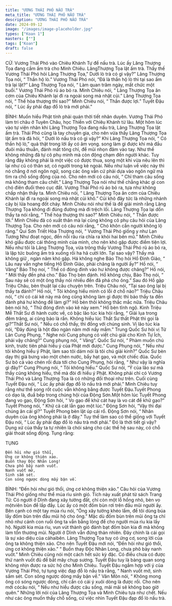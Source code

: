 ```yaml
---
title: "ƯƠNG THÁI PHÓ NẤU TRÀ"
meta_title: "ƯƠNG THÁI PHÓ NẤU TRÀ"
description: "ƯƠNG THÁI PHÓ NẤU TRÀ"
date: 2024-09-12
image: "/images/image-placeholder.jpg"
types: ["Koan 1"]
masters: [""]
tags: ["Koan"]
draft: false
---
```


CỬ: 
Vương Thái Phó vào Chiêu Khánh Tự để nấu trà. Lúc ấy Lăng Thượng Tọa đang cầm ấm trà cho Minh Chiêu. LãngThượng Tọa lật ấm trà. Thấy thế Vương Thái Phó hỏi Lãng Thượng Tọa,” Dưới lò trà có gì vậy?” Lãng Thượng Tọa nói, “ Thần hộ lò.” Vương Thái Phó nói, “Đã là thần hộ lò thì tại sao ấm trà lại lật?” Lãng Thượng Tọa nói, “ Làm quan trăm ngày, mất chức một buổi.” Vương Thái Phó rũ áo bỏ ra.
Minh Chiêu nói, “ Lãng Thượng Tọa ăn cơm của Chiêu Khánh lại đi ra ngoài song mà nhặt củi.” Lãng Thượng Tọa nói, “ Thế hòa thượng thì sao?” Minh Chiêu nói, “ Thần được lợi.”
Tuyết Đậu nói, “ Lúc ấy phải đạp đổ lò trà mới phải.”

BÌNH: 
Muốn hiểu Phật tính phải quán thời tiết nhân duyên. Vương Thái Phó làm tri châu ở Tuyên Châu, học Thiền với Chiêu Khánh từ lâu. Một hôm lúc vào tự viện nhân khi Lãng Thượng Tọa đang nấu trà, Lãng Thượng Tọa lật ấm trà. Thái Phó cũng là tay chuyên gia, cho nên vừa thấy Lãng Thượng Tọa lật ấm trà đã hỏi, “ Dưới lò nấu trà có gì vậy?” Khi Lãng Thượng Tọa nói, “ Có thần hộ lò,” quả thật trong lời ấy có âm vọng. song làm gì được khi mà đầu đuôi mâu thuẫn, đánh mất tông chỉ, để mũi nhọn đâm vào tay. Như thế không những đã tự cô phụ mình mà còn động chạm đến người khác.
Tuy rằng đây không phải là một việc có được thua, song một khi vừa nêu lên thì lại như cũ có thân sơ, có người trong kẻ ngoài. Nếu như luận về việc này thì nó chẳng ở nơi ngôn ngữ, song các ông vẫn cứ phải dựa vào ngôn ngữ mà tìm ra chỗ sống động của nó. Cho nên mới có câu nói, “ Chỉ tham câu sống mà không tham câu chết.” Lãng Thượng Tọa nói như thế chẳng khác gì con chó điên đuổi theo cục đất. Vương Thái Phó rũ áo bỏ ra, tựa như không chấp nhận thầy ta.
Minh Chiêu nói, “ Lãng Thượng Tọa ăn cơm của Chiêu Khánh lại đi ra ngoài song mà nhặt củi khô.” Củi khô đây tức là những nhánh cây bị lửa hoang đốt cháy. Minh Chiêu nói như thế là để giải minh rằng Lãng Thượng Tọa không đi đúng đường mà đi trệch lối. Lãng Thượng Tọa lại dồn thầy ta nói rằng, “ Thế hòa thượng thì sao?” Minh Chiêu nói, “ Thần được lời.” Minh Chiêu đã có xuất thân mà lại cũng không cô phụ câu hỏi của Lãng Thượng Tọa. Cho nên mới có câu nói rằng, “ Chó khôn cắn người không lộ răng.”
Qui Sơn Triết Hòa Thượng nói, “ Vương Thái Phó giống y như Lạn Tương Như đoạt ngọc, đến nỗi râu ria chĩa ra khỏi hai bên mũ.” Minh Chiêu khó giấu được cái thông minh của mình, cho nên khó gặp được điểm tiện lợi. Nếu như tôi là Lãng Thượng Tọa, vừa trông thấy Vương Thái Phó rũ áo bỏ ra, là lập tức buông ấm trà xuống rồi ha hã cười lớn. Tại sao vậy? Thấy mà không giữ , ngàn năm khó gặp.
Há không nghe Bảo Thọ hỏi Hồ Đinh Giảo, “ Lâu nay vẫn nghe tiếng Hồ Đinh Giảo, phải chăng là người ấy?” Hồ nói, “ Vâng” Bảo Thọ noí, “ Thế có đóng đinh vào hư không được chăng?” Hồ nói, “ Mời thầy đến phá cho.” Bảo Thọ bèn đánh. Hồ không chịu, Bảo Thọ nói, “ Sau này sẽ có một ông thầy nói nhiều đến đã phá cho ông.” Sau đó Hồ gặp Triệu Châu, bèn thuật lại câu chuyện trên. Triệu Châu nói, “Tại sao ông lại bị thầy ta đánh?” Hồ nói, “ Tôi không hiểu mình có lỗi ở chỗ nào?” Triệu Châu nói, “ chỉ có cái kẽ này mà ông cũng không làm gì được thì bảo thầy ta đến đánh phá hư không để làm gì?” Hồ bèn thôi không thắc mắc nữa. Triệu Châu bèn nói hộ, “ Thử đóng đinh vào kẽ này xem.” Hồ bèn tĩnh ngộ.
Kinh Triệu Mễ Thất Sư đi hành cước về, có bậc lão túc kia hỏi rằng, “ Giải lụa trong đêm trăng, ai cũng bảo là rắn. Không hiểu lúc Thất Sư thất Phật thì gọi là gì?”Thất Sư nói, “ Nếu có chỗ thấy, thì đồng với chúng sinh. Vị lão túc kia nói, “Đây đúng là hột đào ngàn năm mới nẩy mầm.”
Trung Quốc Sư hỏi vị Tử Lân Cung Phụng, “ Nghe nói Cung phụng có viết chú giải cho Kinh Tư Ích, phải vậy chăng?” Cung phụng nói, “ Vâng”. Quốc Sư nói, “ Phàm muốn chú kinh, trước tiên phải hiểu ý của Phật mới được.” Cung Phụng nói, “ Nếu như tôi không hiểu ý Phật, làm sao tôi dám nói là tôi chú giải kinh?” Quốc Sư bèn dạy thị giả bưng vào một chén nước, bẩy hạt gạo, và một chiếc đũa. Quốc Sư bỏ cả vào chén rồi đưa tới cho Cung Phụng, hỏi rằng, “ Như vậy là nghĩa gì đây?” Cung Phụng nói, “ Tôi không hiểu.” Quốc Sư nói, “Ý của lão sư mà thầy cũng không hiểu, thế mà đòi đi hiểu ý Phật. Không phải chỉ có Vương Thái Phó và Lãng Thượng Tọa là có những đối thoại như trên.
Cuối cùng Tuyết Đậu nói, “ Lúc ấy phải đạp đổ lò nấu trà mới phải.” Minh Chiêu tuy rằng như thế song rốt cuộc vẫn không bằng được Tuyết Đậu.Tuyết Phong có dạo là, đuầ bếp trong chúng hội của Động Sơn.Một hôm lúc Tuyết Phong đang vo gạo, Động Sơn hỏi, “ Vo gạo để khử cát hay là vo cát để khử gạo?” Tuyết Phong nói, “ Khử cả cát lẫn gạo một lúc.” Động Sơn hỏi, “Vậy thì đại chúng ăn cái gì?” Tuyết Phong bèn lật úp cái rổ. Động Sơn nói, “ Nhân duyên của ông không phải là ở đây.” Tuy thế làm sao có thể giống với Tuyết Đậu nói, “ Lúc ấy phải đạp đổ lò nấu trà mới phải.” Đó là thời tiết gì vậy? Dụng xứ của thầy ta tự nhiên là chói sáng cho các thế hệ sau này, có chỗ giải thoát sống động. Tụng rằng:

TỤNG
```
Đến hỏi như gió thổi,
Ứng cơ không thiện xảo.
Buồn thay Độc Nhãn Long!
Chưa phô bầy nanh vuốt.
Nanh vuốt mở,
Sinh sấm sét.
Con sóng ngược dòng mấy bận về.
```

BÌNH: 
“Đến hỏi như gió thổi, ứng cơ không thiện xảo.” Câu hỏi của Vương Thái Phó giống như thể múa rìu sinh gió. Tích này xuất phát từ sách Trang Tử: Có người ở Dĩnh đang xây tường đất, chỉ còn một lỗ hổng nhỏ, bèn vo mộtviên bùn để lấp đầy. Lúc ấy có một đốm bùn rơi trên đầu mũi người ấy. Bên cạnh có một tay múa rìu nói, “Ông xây tường khéo lắm, để tôi dùng búa lấy đốm bùn trên đầu mũi hộ cho ông.” Mặc dù đốm bùn trên mũi ông ta chỉ nhỏ như cánh con ruồi ông ta vẫn bằng lòng để cho người múa rìu kia lấy hộ. Người kia múa rìu, vun vút thành gió đánh bạt đốm bùn kia đi mà không làm tổn thương mũi. Người ở Dĩnh vẫn đứng thản nhiên. Đây chính là cái gọi là sự xảo diệu của cảhaibên. Lãng Thượng Tọa tuy có ứng cơ, song lời của ông ta không thiện xảo. Cho nên Tuyết Đậu mới nói, “Đến hỏi như gió thổi, ứng cơ không thiện xảo.”
“ Buồn thay Độc Nhãn Long, chưa phô bày nanh vuốt.” Minh Chiêu cũng nói một cách hết sức kỳ đặc. Có điều chưa có được thứ nanh vuốt đủ để bắt mây chụp sương. Tuyết Đậu tuy là bàng quan song không nhịn được ra sức hộ cho Minh Chiêu.
Tuyết Đậu ngầm hợp với ý của Vương Thái Phó, tự tụng việc đạp đỗ lò nấu trà rằng, “ Nanh vuốt mở, sinh sấm sét. Con sông ngược dòng mấy bận về.” Vân Môn nói, “ Không mong ông có sóng ngược dòng, chỉ cần có cái ý xuôi dòng là được rồi. Cho nên mới cócâu nói, “ Nếu như hiểu được câu sống, mãi mãi sẽ không bao giờ quên.” Những lời nói của Lãng Thượng Tọa và Minh Chiêu tựa như chết. Nếu như các ông muốn thấy chỗ sống, cứ việc nhìn Tuyết Đậu đạp đổ lò nấu trà.
 
